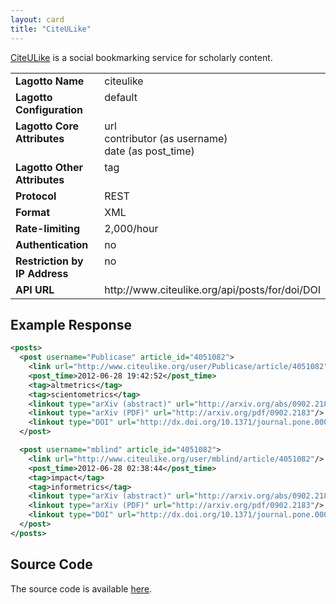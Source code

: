 ```yaml
---
layout: card
title: "CiteULike"
---
```


[CiteULike](http://www.citeulike.org) is a social bookmarking service for scholarly content.

<table width=100% border="0" cellspacing="0" cellpadding="0">
<tbody>
<tr>
<td valign="top" width=30%><strong>Lagotto Name</strong></td>
<td valign="top" width=70%>citeulike</td>
</tr>
<tr>
<td valign="top" width=20%><strong>Lagotto Configuration</strong></td>
<td valign="top" width=80%>default</td>
</tr>
<tr>
<td valign="top" width=20%><strong>Lagotto Core Attributes</strong></td>
<td valign="top" width=80%>url<br/>contributor (as username)<br/>date (as post_time)</td>
</tr>
<td valign="top" width=20%><strong>Lagotto Other Attributes</strong></td>
<td valign="top" width=80%>tag</td>
</tr>
<tr>
<td valign="top" width=30%><strong>Protocol</strong></td>
<td valign="top" width=70%>REST</td>
</tr>
<tr>
<td valign="top" width=30%><strong>Format</strong></td>
<td valign="top" width=70%>XML</td>
</tr>
<tr>
<td valign="top" width=20%><strong>Rate-limiting</strong></td>
<td valign="top" width=80%>2,000/hour</td>
</tr>
<tr>
<td valign="top" width=20%><strong>Authentication</strong></td>
<td valign="top" width=80%>no</td>
</tr>
<tr>
<td valign="top" width=20%><strong>Restriction by IP Address</strong></td>
<td valign="top" width=80%>no</td>
</tr>
<tr>
<td valign="top" width=20%><strong>API URL</strong></td>
<td valign="top" width=80%>http://www.citeulike.org/api/posts/for/doi/DOI</td>
</tr>
</tbody>
</table>

## Example Response

```xml
<posts>
  <post username="Publicase" article_id="4051082">
    <link url="http://www.citeulike.org/user/Publicase/article/4051082"/>
    <post_time>2012-06-28 19:42:52</post_time>
    <tag>altmetrics</tag>
    <tag>scientometrics</tag>
    <linkout type="arXiv (abstract)" url="http://arxiv.org/abs/0902.2183"/>
    <linkout type="arXiv (PDF)" url="http://arxiv.org/pdf/0902.2183"/>
    <linkout type="DOI" url="http://dx.doi.org/10.1371/journal.pone.0006022"/>
  </post>

  <post username="mblind" article_id="4051082">
    <link url="http://www.citeulike.org/user/mblind/article/4051082"/>
    <post_time>2012-06-28 02:38:44</post_time>
    <tag>impact</tag>
    <tag>informetrics</tag>
    <linkout type="arXiv (abstract)" url="http://arxiv.org/abs/0902.2183"/>
    <linkout type="arXiv (PDF)" url="http://arxiv.org/pdf/0902.2183"/>
    <linkout type="DOI" url="http://dx.doi.org/10.1371/journal.pone.0006022"/>
  </post>
</posts>
```

## Source Code
The source code is available [here](https://github.com/articlemetrics/lagotto/blob/master/app/models/sources/citeulike.rb).
